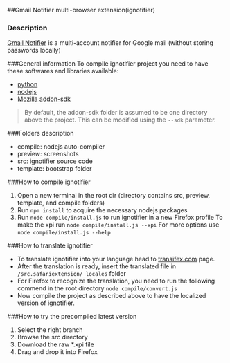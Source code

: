 ##Gmail Notifier multi-browser extension(ignotifier)
### Description
[Gmail Notifier](http://add0n.com/gmail-notifier.html) is a multi-account notifier for Google mail (without storing passwords locally)

###General information
To compile ignotifier project you need to have these softwares and libraries available:

 * [python](http://www.python.org/getit/)
 * [nodejs](http://nodejs.org/)
 * [Mozilla addon-sdk](https://addons.mozilla.org/en-US/developers/builder)


> By default, the addon-sdk folder is assumed to be one directory above the project. This can be modified using the ``--sdk`` parameter.

###Folders description
* compile: nodejs auto-compiler
* preview: screenshots
* src: ignotifier source code
* template: bootstrap folder

###How to compile ignotifier
1. Open a new terminal in the root dir (directory contains src, preview, template, and compile folders)
2. Run ``npm install`` to acquire the necessary nodejs packages
3. Run ``node compile/install.js`` to run ignotifier in a new Firefox profile
   To make the xpi run ``node compile/install.js --xpi``
   For more options use ``node compile/install.js --help``

###How to translate ignotifier
* To translate ignotifier into your language head to [transifex.com](https://www.transifex.com/projects/p/gmail-notifier-addon) page.
* After the translation is ready, insert the translated file in `/src.safariextension/_locales` folder
* For Firefox to recognize the translation, you need to run the following commend in the root directory
`node compile/convert.js`
* Now compile the project as described above to have the localized version of ignotifier.

###How to try the precompiled latest version
1. Select the right branch
2. Browse the src directory
3. Download the raw *.xpi file
4. Drag and drop it into Firefox
